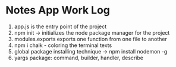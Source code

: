 # Notes App Work Log

1. app.js is the entry point of the project
2. npm init -> initializes the node package manager for the project
3. modules.exports exports one function from one file to another
4. npm i chalk - coloring the terminal texts
5. global package installing technique -> npm install nodemon -g
6. yargs package: command, builder, handler, describe